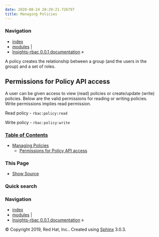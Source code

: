 ```yaml
---
date: 2020-08-24 20:29:21.726797
title: Managing Policies
---
```

### Navigation

  - [index](../../genindex/ "General Index")
  - [modules](../../py-modindex/ "Python Module Index") |
  - [Insights-rbac 0.0.1 documentation](../../index/) »


A policy creates the relationship between a group (and the users in the
group) and a set of roles.

## Permissions for Policy API access

A user can be given access to view (read) policies or create/update
(write) policies. Below are the valid permissions for reading or writing
policies. Write permissions implies read permission.

Read policy - ` rbac:policy:read `

Write policy - ` rbac:policy:write `

### [Table of Contents](../../index/)

  - [Managing Policies](#)
      - [Permissions for Policy API
        access](#permissions-for-policy-api-access)

### This Page

  - [Show Source](../../_sources/management/policy.rst.txt)

### Quick search

### Navigation

  - [index](../../genindex/ "General Index")
  - [modules](../../py-modindex/ "Python Module Index") |
  - [Insights-rbac 0.0.1 documentation](../../index/) »

© Copyright 2019, Red Hat, Inc.. Created using
[Sphinx](http://sphinx-doc.org/) 3.0.3.